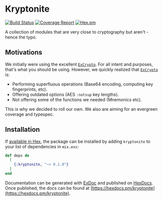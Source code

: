 # Kryptonite

[![Build Status](https://ci.linky.one/api/badges/tableturn/kryptonite/status.svg)](https://ci.emage.run/tableturn/kryptonite)
[![Coverage Report](https://codecov.io/gh/tableturn/kryptonite/branch/master/graph/badge.svg)](https://codecov.io/gh/tableturn/kryptonite)
[![Hex.pm](https://img.shields.io/hexpm/dt/kryptonite.svg)](https://hex.pm/packages/kryptonite)

A collection of modules that are very close to cryptography but aren't - hence the typo.

## Motivations

We initially were using the excellent [`ExCrypto`](https://github.com/ntrepid8/ex_crypto).
For all intent and purposes, that's what you should be using. However, we quickly realized
that [`ExCrypto`](https://github.com/ntrepid8/ex_crypto) is:

- Performing superfluous operations (Base64 encoding, computing key fingerprints, etc).
- Offering outdated options (AES `:notsup` key lengths).
- Not offering some of the functions we needed (Mnemonics etc).

This is why we decided to roll our own. We also are aiming for an evergreen coverage
and typespec.

## Installation

If [available in Hex](https://hex.pm/docs/publish), the package can be installed
by adding `kryptonite` to your list of dependencies in `mix.exs`:

```elixir
def deps do
  [
    {:kryptonite, "~> 0.1.0"}
  ]
end
```

Documentation can be generated with [ExDoc](https://github.com/elixir-lang/ex_doc)
and published on [HexDocs](https://hexdocs.pm). Once published, the docs can
be found at [https://hexdocs.pm/kryptonite](https://hexdocs.pm/kryptonite).
